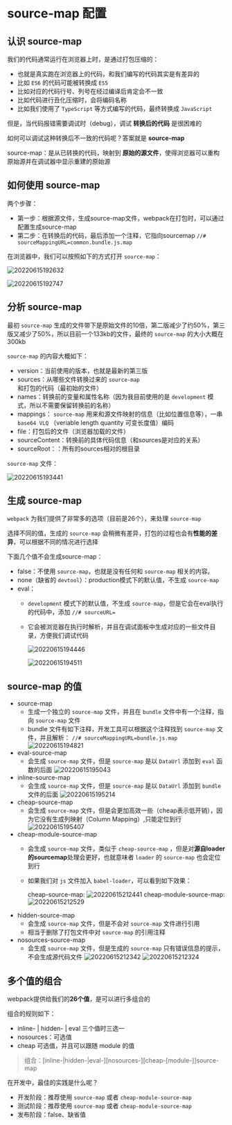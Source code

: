 # source-map 配置

## 认识 source-map

我们的代码通常运行在浏览器上时，是通过打包压缩的：

- 也就是真实跑在浏览器上的代码，和我们编写的代码其实是有差异的
- 比如 `ES6` 的代码可能被转换成 `ES5`
- 比如对应的代码行号、列号在经过编译后肯定会不一致
- 比如代码进行丑化压缩时，会将编码名称
- 比如我们使用了 `TypeScript` 等方式编写的代码，最终转换成 `JavaScript`

但是，当代码报错需要调试时（debug），调试 **转换后的代码** 是很困难的

如何可以调试这种转换后不一致的代码呢？答案就是 **source-map**

source-map：是从已转换的代码，映射到 **原始的源文件**，使得浏览器可以重构原始源并在调试器中显示重建的原始源

## 如何使用 source-map

两个步骤：

- 第一步：根据源文件，生成source-map文件，webpack在打包时，可以通过配置生成source-map
- 第二步：在转换后的代码，最后添加一个注释，它指向sourcemap
  `//# sourceMappingURL=common.bundle.js.map`

在浏览器中，我们可以按照如下的方式打开 `source-map`：

![20220615192632](https://codertzm.oss-cn-chengdu.aliyuncs.com/20220615192632.png)

![20220615192747](https://codertzm.oss-cn-chengdu.aliyuncs.com/20220615192747.png)


## 分析 source-map

最初 `source-map` 生成的文件带下是原始文件的10倍，第二版减少了约50%，第三版又减少了50%，所以目前一个133kb的文件，最终的 `source-map` 的大小大概在300kb

`source-map` 的内容大概如下：

- version：当前使用的版本，也就是最新的第三版
- sources：从哪些文件转换过来的 `source-map` 和打包的代码（最初始的文件）
- names：转换前的变量和属性名称（因为我目前使用的是 `development` 模式，所以不需要保留转换前的名称）
- mappings： `source-map` 用来和源文件映射的信息（比如位置信息等），一串 `base64 VLQ` （veriable length quantity 可变长度值）编码
- file：打包后的文件（浏览器加载的文件）
- sourceContent：转换前的具体代码信息（和sources是对应的关系）
- sourceRoot：：所有的sources相对的根目录

`source-map` 文件：

![20220615193441](https://codertzm.oss-cn-chengdu.aliyuncs.com/20220615193441.png)

## 生成 source-map

`webpack` 为我们提供了非常多的选项（目前是26个），来处理 `source-map`

选择不同的值，生成的 `source-map` 会稍微有差异，打包的过程也会有**性能的差异**，可以根据不同的情况进行选择

下面几个值不会生成source-map：

- false：不使用 `source-map`，也就是没有任何和 `source-map` 相关的内容。
- none（缺省的 `devtool`）：production模式下的默认值，不生成 `source-map`
- eval：
  - `development` 模式下的默认值，不生成 `source-map`，但是它会在eval执行的代码中，添加 `//# sourceURL=`
  - 它会被浏览器在执行时解析，并且在调试面板中生成对应的一些文件目录，方便我们调试代码

    ![20220615194446](https://codertzm.oss-cn-chengdu.aliyuncs.com/20220615194446.png)

    ![20220615194511](https://codertzm.oss-cn-chengdu.aliyuncs.com/20220615194511.png)

## source-map 的值

- source-map
  - 生成一个独立的 `source-map` 文件，并且在 `bundle` 文件中有一个注释，指向 `source-map` 文件
  - bundle 文件有如下注释，开发工具可以根据这个注释找到 `source-map` 文件，并且解析：
  `//# sourceMappingURL=bundle.js.map`
  ![20220615194821](https://codertzm.oss-cn-chengdu.aliyuncs.com/20220615194821.png)
- eval-source-map
  - 会生成 `source-map` 文件，但是 `source-map` 是以 `DataUrl` 添加到 `eval` 函数的后面
  ![20220615195043](https://codertzm.oss-cn-chengdu.aliyuncs.com/20220615195043.png)
- inline-source-map
  - 会生成 `source-map` 文件，但是 `source-map` 是以 `DataUrl` 添加到 `bundle` 文件的后面
  ![20220615195214](https://codertzm.oss-cn-chengdu.aliyuncs.com/20220615195214.png)
- cheap-source-map
  - 会生成 `source-map` 文件，但是会更加高效一些（cheap表示低开销），因为它没有生成列映射（Column Mapping）,只能定位到行
  ![20220615195407](https://codertzm.oss-cn-chengdu.aliyuncs.com/20220615195407.png)
- cheap-module-source-map
  - 会生成 `source-map` 文件，类似于 `cheap-source-map` ，但是对**源自loader的sourcemap**处理会更好，也就意味者 `loader` 的 `source-map` 也会定位到行
  - 如果我们对 `js` 文件加入 `babel-loader`，可以看到如下效果：

    cheap-source-map:
    ![20220615212441](https://codertzm.oss-cn-chengdu.aliyuncs.com/20220615212441.png)
    cheap-module-source-map:
    ![20220615212529](https://codertzm.oss-cn-chengdu.aliyuncs.com/20220615212529.png)
- hidden-source-map
  - 会生成 `source-map` 文件，但是不会对 `source-map` 文件进行引用
  - 相当于删除了打包文件中对 `source-map` 的引用注释
- nosources-source-map
  - 会生成 `source-map` 文件，但是生成的 `source-map` 只有错误信息的提示，不会生成源代码文件
  ![20220615212342](https://codertzm.oss-cn-chengdu.aliyuncs.com/20220615212342.png)
  ![20220615212324](https://codertzm.oss-cn-chengdu.aliyuncs.com/20220615212324.png)

## 多个值的组合

webpack提供给我们的**26个值**，是可以进行多组合的

组合的规则如下：

- inline- | hidden- | eval 三个值时三选一
- nosources：可选值
- cheap 可选值，并且可以跟随 module 的值

> 组合：[inline-|hidden-|eval-][nosources-][cheap-[module-]]source-map

在开发中，最佳的实践是什么呢？

- 开发阶段：推荐使用 `source-map` 或者 `cheap-module-source-map`
- 测试阶段：推荐使用 `source-map` 或者 `cheap-module-source-map`
- 发布阶段：false、缺省值